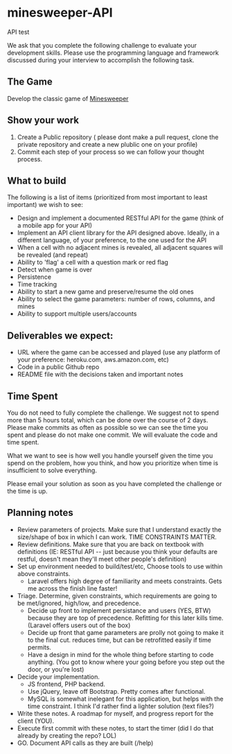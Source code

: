 # minesweeper-API
API test

We ask that you complete the following challenge to evaluate your development skills. Please use the programming language and framework discussed during your interview to accomplish the following task.

## The Game
Develop the classic game of [Minesweeper](https://en.wikipedia.org/wiki/Minesweeper_(video_game))

## Show your work

1.  Create a Public repository ( please dont make a pull request, clone the private repository and create a new plublic one on your profile)
2.  Commit each step of your process so we can follow your thought process.

## What to build
The following is a list of items (prioritized from most important to least important) we wish to see:
* Design and implement  a documented RESTful API for the game (think of a mobile app for your API)
* Implement an API client library for the API designed above. Ideally, in a different language, of your preference, to the one used for the API
* When a cell with no adjacent mines is revealed, all adjacent squares will be revealed (and repeat)
* Ability to 'flag' a cell with a question mark or red flag
* Detect when game is over
* Persistence
* Time tracking
* Ability to start a new game and preserve/resume the old ones
* Ability to select the game parameters: number of rows, columns, and mines
* Ability to support multiple users/accounts
 
## Deliverables we expect:
* URL where the game can be accessed and played (use any platform of your preference: heroku.com, aws.amazon.com, etc)
* Code in a public Github repo
* README file with the decisions taken and important notes

## Time Spent
You do not need to fully complete the challenge. We suggest not to spend more than 5 hours total, which can be done over the course of 2 days.  Please make commits as often as possible so we can see the time you spent and please do not make one commit.  We will evaluate the code and time spent.
 
What we want to see is how well you handle yourself given the time you spend on the problem, how you think, and how you prioritize when time is insufficient to solve everything.

Please email your solution as soon as you have completed the challenge or the time is up.

## Planning notes

* Review parameters of projects.  Make sure that I understand exactly the size/shape of box in which I can work.  TIME CONSTRAINTS MATTER.
* Review definitions.  Make sure that you are back on textbook with definitions (IE: RESTful API -- just because you think your defaults are restful, doesn't mean they'll meet other people's definition)
* Set up environment needed to build/test/etc, Choose tools to use within above constraints.
  * Laravel offers high degree of familiarity and meets constraints.  Gets me across the finish line faster!
* Triage.  Determine, given constraints, which requirements are going to be met/ignored, high/low, and precedence. 
  * Decide up front to implement persistance and users (YES, BTW) because they are top of precedence.  Refitting for this later kills time. (Laravel offers users out of the box)
  * Decide up front that game parameters are prolly not going to make it to the final cut.  reduces time, but can be retrofitted easily if time permits.
  * Have a design in mind for the whole thing before starting to code anything.  (You got to know where your going before you step out the door, or you're lost)
* Decide your implementation. 
  * JS frontend, PHP backend. 
  * Use jQuery, leave off Bootstrap.  Pretty comes after functional.
  * MySQL is somewhat inelegant for this application, but helps with the time constraint.  I think I'd rather find a lighter solution (text files?)
* Write these notes.  A roadmap for myself, and progress report for the client (YOU).
* Execute first commit with these notes, to start the timer (did I do that already by creating the repo?  LOL)
* GO.  Document API calls as they are built (/help)

